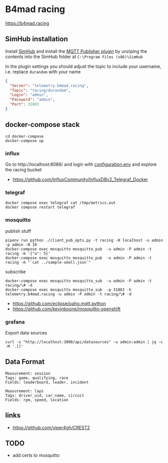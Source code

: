 # B4mad racing

https://b4mad.racing

## SimHub installation

Install [SimHub](https://www.simhubdash.com/) and install the [MQTT Publisher plugin](https://nightly.link/durandom/SimHub-MQTT-Publisher/workflows/dotnet/main/release-artifact.zip) by unziping the contents into the SimHub folder at `C:\Program Files (x86)\SimHub`

In the plugin settings you should adjust the topic to include your username, i.e. replace `durandom` with your name

```json
{
  "Server": "telemetry.b4mad.racing",
  "Topic": "racing/durandom",
  "Login": "admin",
  "Password": "admin",
  "Port": 31883
}
```


## docker-compose stack

```
cd docker-compose
docker-compose up
```

### influx

Go to http://localhost:8086/ and login with [configuration.env](docker-compose/configuration.env)
and explore the racing bucket

* https://github.com/InfluxCommunity/InfluxDBv2_Telegraf_Docker

### telegraf

```
docker compose exec telegraf cat /tmp/metrics.out
docker compose restart telegraf
```

### mosquitto

publish stuff

```
pipenv run python ./client_pub_opts.py -t racing -H localhost -u admin -p admin -N 10
docker-compose exec mosquitto mosquitto_pub  -u admin -P admin -t racing -m '{"a": 5}'
docker-compose exec mosquitto mosquitto_pub  -u admin -P admin -t racing -m "`cat ../sample-small.json`"
```

subscribe
```
docker-compose exec mosquitto mosquitto_sub  -u admin -P admin -t racing/\# -d
docker-compose exec mosquitto mosquitto_sub  -p 31883 -h telemetry.b4mad.racing -u admin -P admin -t racing/\# -d
```

* https://github.com/eclipse/paho.mqtt.python
* https://github.com/kevinboone/mosquitto-openshift

### grafana

Export data sources
```
curl -s "http://localhost:3000/api/datasources" -u admin:admin | jq -c -M '.[]'
```

## Data Format

```
Measurement: session
Tags: game, qualifying, race
Fields: leaderboard, leader, incident

Measurement: laps
Tags: driver_uid, car_name, circuit
Fields: rpm, speed, location
```

## links

* https://github.com/viper4gh/CREST2

## TODO

* add certs to mosquitto

